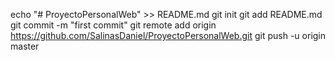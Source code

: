 echo "# ProyectoPersonalWeb" >> README.md
git init
git add README.md
git commit -m "first commit"
git remote add origin https://github.com/SalinasDaniel/ProyectoPersonalWeb.git
git push -u origin master
